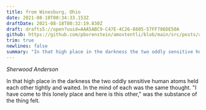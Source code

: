 ```yaml
---
title: from Winesburg, Ohio
date: 2021-08-18T00:34:33.153Z
draftDate: 2021-08-18T00:32:19.830Z
draft: drafts5://open?uuid=AAA5ABC9-C47E-4C26-8805-57FF786DE50A
github: https://github.com/pborenstein/amoxtentli/blob/main/src/posts/aaa5abc9-c47e-4c26-8805-57ff786de50a.md
trim: true
newlines: false
summary: "In that high place in the darkness the two oddly sensitive human atoms held each other tightly and waited."
---
```



_Sherwood Anderson_

In that high place in the darkness the two oddly sensitive human atoms held each other tightly and waited. In the mind of each was the same thought. "I have come to this lonely place and here is this other," was the substance of the thing felt.
